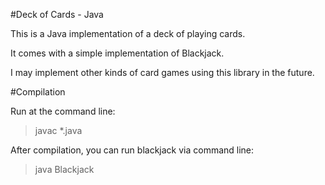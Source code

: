 #Deck of Cards - Java

This is a Java implementation of a deck of playing cards.

It comes with a simple implementation of Blackjack.

I may implement other kinds of card games using this library in the future.

#Compilation

Run at the command line:
> javac *.java

After compilation, you can run blackjack via command line:
> java Blackjack